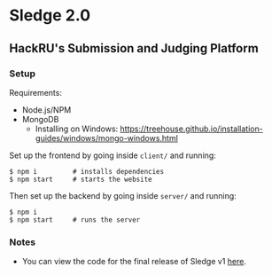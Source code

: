 # Sledge 2.0

## HackRU's Submission and Judging Platform

### Setup

Requirements:

- Node.js/NPM
- MongoDB
    - Installing on Windows: https://treehouse.github.io/installation-guides/windows/mongo-windows.html

Set up the frontend by going inside `client/` and running:

```
$ npm i         # installs dependencies
$ npm start     # starts the website
```

Then set up the backend by going inside `server/` and running:

```
$ npm i
$ npm start     # runs the server
```

### Notes

- You can view the code for the final release of Sledge v1 [here](https://github.com/HackRU/sledge/tree/7b25cb098978287fc1078e5dedd9fc5e72cd40a0).

